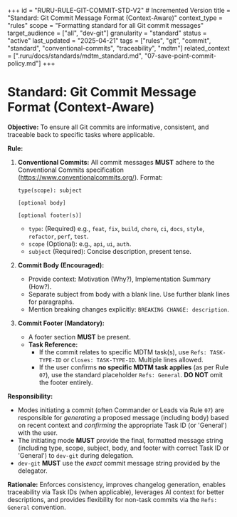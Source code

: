 +++
id = "RURU-RULE-GIT-COMMIT-STD-V2" # Incremented Version
title = "Standard: Git Commit Message Format (Context-Aware)"
context_type = "rules"
scope = "Formatting standard for all Git commit messages"
target_audience = ["all", "dev-git"]
granularity = "standard"
status = "active"
last_updated = "2025-04-21"
tags = ["rules", "git", "commit", "standard", "conventional-commits", "traceability", "mdtm"]
related_context = [".ruru/docs/standards/mdtm_standard.md", "07-save-point-commit-policy.md"]
+++

# Standard: Git Commit Message Format (Context-Aware)

**Objective:** To ensure all Git commits are informative, consistent, and traceable back to specific tasks where applicable.

**Rule:**

1.  **Conventional Commits:** All commit messages **MUST** adhere to the Conventional Commits specification (<https://www.conventionalcommits.org/>). Format:
    ```
    type(scope): subject

    [optional body]

    [optional footer(s)]
    ```
    *   `type`: (Required) e.g., `feat`, `fix`, `build`, `chore`, `ci`, `docs`, `style`, `refactor`, `perf`, `test`.
    *   `scope` (Optional): e.g., `api`, `ui`, `auth`.
    *   `subject` (Required): Concise description, present tense.

2.  **Commit Body (Encouraged):**
    *   Provide context: Motivation (Why?), Implementation Summary (How?).
    *   Separate subject from body with a blank line. Use further blank lines for paragraphs.
    *   Mention breaking changes explicitly: `BREAKING CHANGE: description`.

3.  **Commit Footer (Mandatory):**
    *   A footer section **MUST** be present.
    *   **Task Reference:**
        *   If the commit relates to specific MDTM task(s), use `Refs: TASK-TYPE-ID` or `Closes: TASK-TYPE-ID`. Multiple lines allowed.
        *   If the user confirms **no specific MDTM task applies** (as per Rule `07`), use the standard placeholder `Refs: General`. **DO NOT** omit the footer entirely.

**Responsibility:**

*   Modes initiating a commit (often Commander or Leads via Rule `07`) are responsible for *generating* a proposed message (including body) based on recent context and *confirming* the appropriate Task ID (or 'General') with the user.
*   The initiating mode **MUST** provide the final, formatted message string (including type, scope, subject, body, and footer with correct Task ID or 'General') to `dev-git` during delegation.
*   `dev-git` **MUST** use the *exact* commit message string provided by the delegator.

**Rationale:** Enforces consistency, improves changelog generation, enables traceability via Task IDs (when applicable), leverages AI context for better descriptions, and provides flexibility for non-task commits via the `Refs: General` convention.